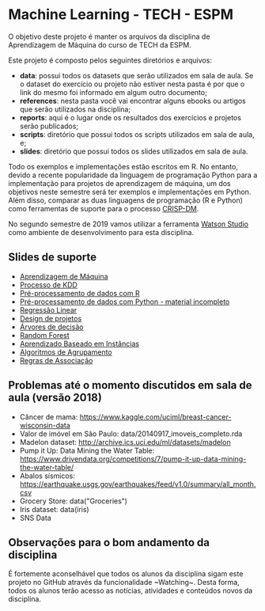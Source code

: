 # Machine Learning - TECH - ESPM

O objetivo deste projeto é manter os arquivos da disciplina de 
Aprendizagem de Máquina do curso de TECH da ESPM. 

Este projeto é composto pelos seguintes diretórios e arquivos: 

* **data**: possui todos os datasets que serão utilizados em sala de aula. Se o 
dataset do exercício ou projeto não estiver nesta pasta é por que o link do mesmo
foi informado em algum outro documento;
* **references**: nesta pasta você vai encontrar alguns ebooks 
ou artigos que serão utilizados na disciplina;
* **reports**: aqui é o lugar onde os resultados dos exercícios e projetos serão publicados;
* **scripts**: diretório que possui todos os scripts utilizados em sala de aula, e;
* **slides**: diretório que possui todos os slides utilizados em sala de aula.

Todo os exemplos e implementações estão escritos em R. No entanto, devido a recente popularidade
da linguagem de programação Python para a implementação para projetos de aprendizagem de máquina,
um dos objetivos neste semestre será ter exemplos e implementações em Python. Além disso, comparar
as duas linguagens de programação (R e Python) como ferramentas de suporte para o processo 
[CRISP-DM](https://en.wikipedia.org/wiki/Cross-industry_standard_process_for_data_mining).

No segundo semestre de 2019 vamos utilizar a ferramenta [Watson Studio](https://github.com/fbarth/ml-espm/blob/master/WatsonStudio.md) como ambiente de desenvolvimento para esta disciplina.

## Slides de suporte

* [Aprendizagem de Máquina](slides/Aula01-aprendizagemMaquina/aIntroducao.pdf)
* [Processo de KDD](slides/Aula02-processo-kdd/bigDataCienciaDadosKDD.pdf)
* [Pré-processamento de dados com R](slides/Aula03-processamentoDadosR/analiseExploratoria_v2.pdf)
* [Pré-processamento de dados com Python - material incompleto](slides/Aula03-processamentoDadosPython/analiseExploratoria_python.pdf)
* [Regressão Linear](slides/Aula04-regressao/regressao.pdf)
* [Design de projetos](slides/Aula03-design/projetoEvalidacao.pdf)
* [Árvores de decisão](slides/Aula05-arvoresDecisao/arvoresDecisao.pdf)
* [Random Forest](slides/Aula05-randomForest/randomForest.pdf)
* [Aprendizado Baseado em Instâncias](slides/Aula06-aprendizadoBaseadoInstancias/aprendizadoBaseadoInstancias.pdf)
* [Algoritmos de Agrupamento](slides/Aula07-agrupamento/agrupamento.pdf)
* [Regras de Associação](slides/Aula08-regrasAssociacao/regrasAssociacao.pdf)

## Problemas até o momento discutidos em sala de aula (versão 2018)

* Câncer de mama: https://www.kaggle.com/uciml/breast-cancer-wisconsin-data
* Valor de imóvel em São Paulo: data/20140917_imoveis_completo.rda
* Madelon dataset: http://archive.ics.uci.edu/ml/datasets/madelon
* Pump it Up: Data Mining the Water Table: https://www.drivendata.org/competitions/7/pump-it-up-data-mining-the-water-table/
* Abalos sísmicos: https://earthquake.usgs.gov/earthquakes/feed/v1.0/summary/all_month.csv
* Grocery Store: data("Groceries")
* Iris dataset: data(iris)
* SNS Data

## Observações para o bom andamento da disciplina

É fortemente aconselhável que todos os alunos da disciplina sigam este projeto no GitHub através
da funcionalidade ~Watching~. Desta forma, todos os alunos terão acesso as notícias, atividades 
e conteúdos novos da disciplina.